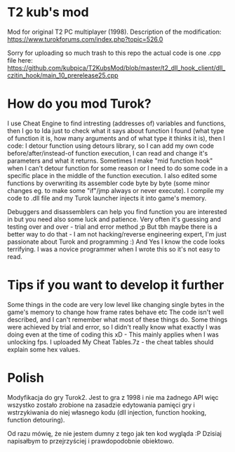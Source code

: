 # T2 kub's mod
Mod for original T2 PC multiplayer (1998).
Description of the modification: https://www.turokforums.com/index.php?topic=526.0

Sorry for uploading so much trash to this repo the actual code is one .cpp file here: https://github.com/kubpica/T2KubsMod/blob/master/t2_dll_hook_client/dll_czitin_hook/main_10_prerelease25.cpp

# How do you mod Turok?
I use Cheat Engine to find intresting (addresses of) variables and functions, then I go to Ida just to check what it says about function I found (what type of function it is, how many arguments and of what type it thinks it is), then I code: I detour function using detours library, so I can add my own code before/after/instead-of function execution, I can read and change it's parameters and what it returns. Sometimes I make "mid function hook" when I can't detour function for some reason or I need to do some code in a specific place in the middle of the function execution. I also edited some functions by overwriting its assembler code byte by byte (some minor changes eg. to make some "if"/jmp always or never execute). I compile my code to .dll file and my Turok launcher injects it into game's memory.

Debuggers and disassemblers can help you find function you are interested in but you need also some luck and patience. Very often it's guessing and testing over and over - trial and error method ;p But tbh maybe there is a better way to do that - I am not hacking/reverse engineering expert, I'm just passionate about Turok and programming :)
And Yes I know the code looks terrifying. I was a novice programmer when I wrote this so it's not easy to read.

# Tips if you want to develop it further
Some things in the code are very low level like changing single bytes in the game's memory to change how frame rates behave etc The code isn't well described, and I can't remember what most of these things do. Some things were achieved by trial and error, so I didn't really know what exactly I was doing even at the time of coding this xD - This mainly applies when I was unlocking fps. I uploaded My Cheat Tables.7z - the cheat tables should explain some hex values.

# Polish
Modyfikacja do gry Turok2. Jest to gra z 1998 i nie ma żadnego API więc wszystko zostało zrobione na zasadzie edytowania pamięci gry i wstrzykiwania do niej własnego kodu (dll injection, function hooking, function detouring).

Od razu mówię, że nie jestem dumny z tego jak ten kod wygląda :P Dzisiaj napisałbym to przejrzyściej i prawdopodobnie obiektowo.
